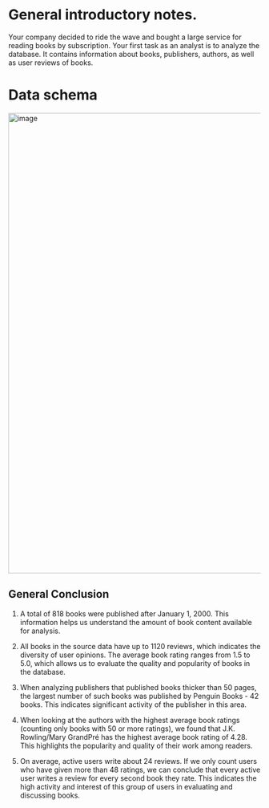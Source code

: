 # General introductory notes.
Your company decided to ride the wave and bought a large service for reading books by subscription. Your first task as an analyst is to analyze the database.
It contains information about books, publishers, authors, as well as user reviews of books. 

# Data schema
<img width="918" alt="image" src="https://github.com/kuznets23/Portfolio/assets/146762499/f7de72e5-56bc-48c5-a6f2-b9c791907d68">


## General Conclusion
1. A total of 818 books were published after January 1, 2000. This information helps us understand the amount of book content available for analysis.

2. All books in the source data have up to 1120 reviews, which indicates the diversity of user opinions. The average book rating ranges from 1.5 to 5.0, which allows us to evaluate the quality and popularity of books in the database.

3. When analyzing publishers that published books thicker than 50 pages, the largest number of such books was published by Penguin Books - 42 books. This indicates significant activity of the publisher in this area.

4. When looking at the authors with the highest average book ratings (counting only books with 50 or more ratings), we found that J.K. Rowling/Mary GrandPré has the highest average book rating of 4.28. This highlights the popularity and quality of their work among readers.

5. On average, active users write about 24 reviews. If we only count users who have given more than 48 ratings, we can conclude that every active user writes a review for every second book they rate. This indicates the high activity and interest of this group of users in evaluating and discussing books.
